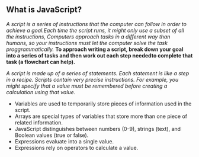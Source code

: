   ## What is JavaScript?
   
   *A script is a series of instructions that the computer can follow in order to achieve a goal.Each time the script runs, it might only use a subset of all the instructions, Computers approach tasks in a different way than humans, so your instructions must let the computer solve the task proggrammatically.*
   **To approach writing a script, break down your goal into a series of tasks and then work out each step neededto complete that task (a flowchart can help).**

 *A script is made up of a series of statements. Each statement is like a step in a recipe. Scripts contain very precise instructions. For example, you might specify that a value must be remembered before creating a calculation using that value.*

* Variables are used to temporarily store pieces of
information used in the script.
* Arrays are special types of variables that store more
than one piece of related information.
* JavaScript distinguishes between numbers (0-9),
strings (text), and Boolean values (true or false).
* Expressions evaluate into a single value.
* Expressions rely on operators to calculate a value.